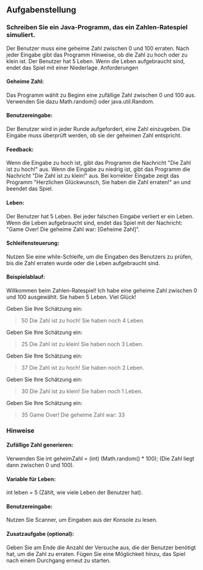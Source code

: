 ## Aufgabenstellung
### Schreiben Sie ein Java-Programm, das ein Zahlen-Ratespiel simuliert.
Der Benutzer muss eine geheime Zahl zwischen 0 und 100 erraten. Nach jeder Eingabe gibt das Programm Hinweise, ob die Zahl zu hoch oder zu klein ist. Der Benutzer hat 5 Leben. Wenn die Leben aufgebraucht sind, endet das Spiel mit einer Niederlage.
Anforderungen
#### Geheime Zahl:
Das Programm wählt zu Beginn eine zufällige Zahl zwischen 0 und 100 aus.
Verwenden Sie dazu Math.random() oder java.util.Random.
#### Benutzereingabe:
Der Benutzer wird in jeder Runde aufgefordert, eine Zahl einzugeben.
Die Eingabe muss überprüft werden, ob sie der geheimen Zahl entspricht.
#### Feedback:
Wenn die Eingabe zu hoch ist, gibt das Programm die Nachricht "Die Zahl ist zu hoch!" aus.
Wenn die Eingabe zu niedrig ist, gibt das Programm die Nachricht "Die Zahl ist zu klein!" aus.
Bei korrekter Eingabe zeigt das Programm "Herzlichen Glückwunsch, Sie haben die Zahl erraten!" an und beendet das Spiel.
#### Leben:
Der Benutzer hat 5 Leben.
Bei jeder falschen Eingabe verliert er ein Leben.
Wenn die Leben aufgebraucht sind, endet das Spiel mit der Nachricht: "Game Over! Die geheime Zahl war: [Geheime Zahl]".
#### Schleifensteuerung:
Nutzen Sie eine while-Schleife, um die Eingaben des Benutzers zu prüfen, bis die Zahl erraten wurde oder die Leben aufgebraucht sind.

#### Beispielablauf:
Willkommen beim Zahlen-Ratespiel!
Ich habe eine geheime Zahl zwischen 0 und 100 ausgewählt.
Sie haben 5 Leben. Viel Glück!
 
Geben Sie Ihre Schätzung ein: 
> 50
Die Zahl ist zu hoch! Sie haben noch 4 Leben.
 
Geben Sie Ihre Schätzung ein: 
> 25
Die Zahl ist zu klein! Sie haben noch 3 Leben.
 
Geben Sie Ihre Schätzung ein: 
> 37
Die Zahl ist zu hoch! Sie haben noch 2 Leben.
 
Geben Sie Ihre Schätzung ein: 
> 30
Die Zahl ist zu klein! Sie haben noch 1 Leben.
 
Geben Sie Ihre Schätzung ein: 
> 35
Game Over! Die geheime Zahl war: 33

 
### Hinweise
#### Zufällige Zahl generieren:
Verwenden Sie int geheimZahl = (int) (Math.random() * 100); (Die Zahl liegt dann zwischen 0 und 100).
#### Variable für Leben:
int leben = 5 (Zählt, wie viele Leben der Benutzer hat).
#### Benutzereingabe:
Nutzen Sie Scanner, um Eingaben aus der Konsole zu lesen.
#### Zusatzaufgabe (optional):
Geben Sie am Ende die Anzahl der Versuche aus, die der Benutzer benötigt hat, um die Zahl zu erraten.
Fügen Sie eine Möglichkeit hinzu, das Spiel nach einem Durchgang erneut zu starten.